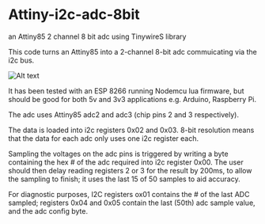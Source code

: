 # Attiny-i2c-adc-8bit

an Attiny85 2 channel 8 bit adc using TinywireS library

This code turns an Attiny85 into a 2-channel 8-bit adc commuicating via the i2c bus. 

 ![Alt text](//github.com/donquixote2u/Attiny-i2c-adc-8bit/edit/master/Attiny85-i2c-adc.jpg?raw=true "sample circuit")

It has been tested with an ESP 8266 running Nodemcu lua firmware, but should be good for both 5v and 3v3 applications e.g. Arduino, Raspberry Pi.

The adc uses Attiny85 adc2 and adc3 (chip pins 2 and 3 respectively).

The data is loaded into i2c registers  0x02 and 0x03. 8-bit resolution means that the data for each adc only uses one i2c register
each.

Sampling the voltages on the adc pins is triggered by writing a byte containing the hex # of the adc required into i2c register  0x00.
The user should then delay reading registers 2 or 3 for the result by 200ms, to allow the sampling to finish; it uses the last 15 of 50 samples to aid accuracy.

For diagnostic purposes, I2C registers ox01 contains the # of the last ADC sampled; registers 0x04 and 0x05 contain the last (50th) adc sample value, and the adc config byte.

